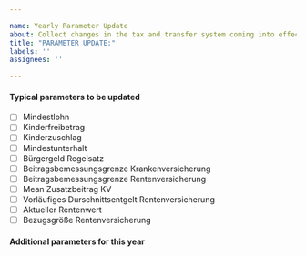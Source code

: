 ```yaml
---

name: Yearly Parameter Update
about: Collect changes in the tax and transfer system coming into effect next year.
title: "PARAMETER UPDATE:"
labels: ''
assignees: ''

---
```


#### Typical parameters to be updated

- [ ] Mindestlohn
- [ ] Kinderfreibetrag
- [ ] Kinderzuschlag
- [ ] Mindestunterhalt
- [ ] Bürgergeld Regelsatz
- [ ] Beitragsbemessungsgrenze Krankenversicherung
- [ ] Beitragsbemessungsgrenze Rentenversicherung
- [ ] Mean Zusatzbeitrag KV
- [ ] Vorläufiges Durschnittsentgelt Rentenversicherung
- [ ] Aktueller Rentenwert
- [ ] Bezugsgröße Rentenversicherung

#### Additional parameters for this year
